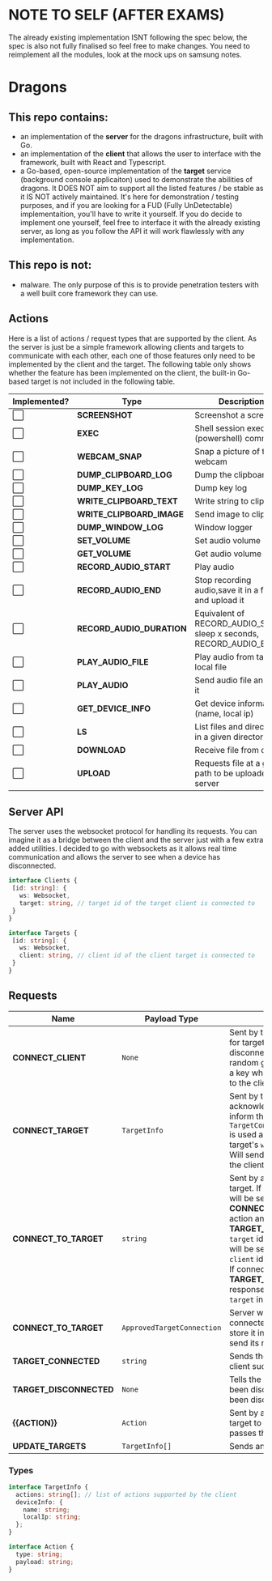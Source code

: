 # NOTE TO SELF (AFTER EXAMS)
The already existing implementation ISNT following the spec below, the spec is also not fully finalised so feel free to make changes. You need to reimplement all the modules, look at the mock ups on samsung notes.

# Dragons
## This repo contains:
 - an implementation of the **server** for the dragons infrastructure, built with Go.
 - an implementation of the **client** that allows the user to interface with the framework, built with React and Typescript.
 - a Go-based, open-source implementation of the **target** service (background console applicaiton) used to demonstrate the abilities of dragons. It DOES NOT aim to support all the listed features / be stable as it IS NOT actively maintained. It's here for demonstration / testing purposes, and if you are looking for a FUD (Fully UnDetectable) implementaition, you'll have to write it yourself. If you do decide to implement one yourself, feel free to interface it with the already existing server, as long as you follow the API it will work flawlessly with any implementation.

## This repo is not:
 - malware. The only purpose of this is to provide penetration testers with a well built core framework they can use.

## Actions
Here is a list of actions / request types that are supported by the client. As the server is just be a simple framework allowing clients and targets to communicate with each other, each one of those features only need to be implemented by the client and the target. The following table only shows whether the feature has been implemented on the client, the built-in Go-based target is not included in the following table.

| Implemented? | Type                      | Description                                                         |
| ------------ | ------------------------- | ------------------------------------------------------------------- |
| ⬜️          | **SCREENSHOT**            | Screenshot a screen                                                 |
| ⬜️          | **EXEC**                  | Shell session executes a (powershell) command                       |
| ⬜️          | **WEBCAM_SNAP**           | Snap a picture of the webcam                                        |
| ⬜️          | **DUMP_CLIPBOARD_LOG**    | Dump the clipboard log                                              |
| ⬜️          | **DUMP_KEY_LOG**          | Dump key log                                                        |
| ⬜️          | **WRITE_CLIPBOARD_TEXT**  | Write string to clipboard                                           |
| ⬜️          | **WRITE_CLIPBOARD_IMAGE** | Send image to clipboard                                             |
| ⬜️          | **DUMP_WINDOW_LOG**       | Window logger                                                       |
| ⬜️          | **SET_VOLUME**            | Set audio volume                                                    |
| ⬜️          | **GET_VOLUME**            | Get audio volume                                                    |
| ⬜️          | **RECORD_AUDIO_START**    | Play audio                                                          |
| ⬜️          | **RECORD_AUDIO_END**      | Stop recording audio,save it in a file and upload it                |
| ⬜️          | **RECORD_AUDIO_DURATION** | Equivalent of RECORD_AUDIO_START, sleep x seconds, RECORD_AUDIO_END |
| ⬜️          | **PLAY_AUDIO_FILE**       | Play audio from target's local file                                 |
| ⬜️          | **PLAY_AUDIO**            | Send audio file and play it                                         |
| ⬜️          | **GET_DEVICE_INFO**       | Get device information (name, local ip)                             |
| ⬜️          | **LS**                    | List files and directories in a given directory                     |
| ⬜️          | **DOWNLOAD**              | Receive file from client                                            |
| ⬜️          | **UPLOAD**                | Requests file at a given path to be uploaded to server              |

## Server API
The server uses the websocket protocol for handling its requests. You can imagine it as a bridge between the client and the server just with a few extra added utilities. I decided to go with websockets as it allows real time communication and allows the server to see when a device has disconnected.

```typescript
interface Clients {
 [id: string]: {
   ws: Websocket,
   target: string, // target id of the target client is connected to
 }
}
```

```typescript
interface Targets {
 [id: string]: {
   ws: Websocket,
   client: string, // client id of the client target is connected to
 }
}
```

## Requests
|Name|Payload Type|Description|
|----|------------|-----------|
|**CONNECT_CLIENT**|`None`|Sent by the client in order to listen for targets connecting / disconnecting. Client gets a random generated id and used as a key when adding the `ws` instance to the client dictionary.|
|**CONNECT_TARGET**|`TargetInfo`|Sent by the client in order to acknowledge its existence & inform the users. `TargetConnection.deviceInfo.name` is used as a key when adding the target's `ws` to the target dictionary. Will send **UPDATE_TARGETS** to all the clients. |
|**CONNECT_TO_TARGET**|`string`|Sent by a client to connect to a target. If successful, the client id will be sent to the target using **CONNECT_TO_TARGET** request action and client will receive **TARGET_CONNECTED**. The `target` id in the `Clients` dictionary will be set to that id and sets the `client` id in the `Targets` dictionary. If connection error occured, a **TARGET_DISCONNECTED** response will be sent and the `target` in `Clients` will be cleared.|
|**CONNECT_TO_TARGET**|`ApprovedTargetConnection`|Server will send the id of the client connected to the target for it to store it in a variable and use it to send its responses|
|**TARGET_CONNECTED**|`string`|Sends the id of the target that the client successfully connected to|
|**TARGET_DISCONNECTED**|`None`|Tells the client that the target has been disconnected or client has been disconnected from the target|
|**{{ACTION}}**|`Action`|Sent by a client to a target or by a target to a client. Server simply passes through the message.|
|**UPDATE_TARGETS**|`TargetInfo[]`|Sends an array of targets|
### Types
```typescript
interface TargetInfo {
  actions: string[]; // list of actions supported by the client
  deviceInfo: {
    name: string;
    localIp: string;
  };
}
```
```typescript
interface Action {
  type: string;
  payload: string;
}
```
